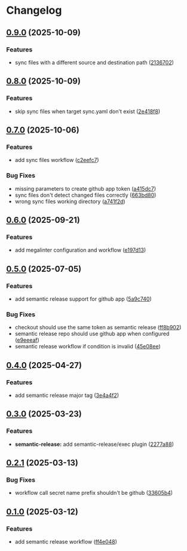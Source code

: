 # Changelog

## [0.9.0](https://github.com/xebis/github-actions-and-workflows/compare/v0.8.0...v0.9.0) (2025-10-09)

### Features

* sync files with a different source and destination path ([2136702](https://github.com/xebis/github-actions-and-workflows/commit/2136702ea16c72e40154edcffaa077bd0d1309bf))

## [0.8.0](https://github.com/xebis/github-actions-and-workflows/compare/v0.7.0...v0.8.0) (2025-10-09)

### Features

* skip sync files when target sync.yaml don't exist ([2e418f8](https://github.com/xebis/github-actions-and-workflows/commit/2e418f89f548b0643fe3ea4f59d58f966b937d5e))

## [0.7.0](https://github.com/xebis/github-actions-and-workflows/compare/v0.6.0...v0.7.0) (2025-10-06)

### Features

* add sync files workflow ([c2eefc7](https://github.com/xebis/github-actions-and-workflows/commit/c2eefc73ab6e6c49ddc27c4588af6ae0563642ca))

### Bug Fixes

* missing parameters to create github app token ([a415dc7](https://github.com/xebis/github-actions-and-workflows/commit/a415dc7ed1b5c918b0db5a8cc171826f26d0a728))
* sync files don't detect changed files correctly ([663bd80](https://github.com/xebis/github-actions-and-workflows/commit/663bd808fb37c92eb94a435405b0b9ac77d63b86))
* wrong sync files working directory ([a741f2d](https://github.com/xebis/github-actions-and-workflows/commit/a741f2d41c8f25de7f5485f8b0720380675c213a))

## [0.6.0](https://github.com/xebis/github-actions-and-workflows/compare/v0.5.0...v0.6.0) (2025-09-21)

### Features

* add megalinter configuration and workflow ([e197d13](https://github.com/xebis/github-actions-and-workflows/commit/e197d13e15bc14b89b63251a8e01d6de4798b3ea))

## [0.5.0](https://github.com/xebis/github-actions-and-workflows/compare/v0.4.0...v0.5.0) (2025-07-05)

### Features

* add semantic release support for github app ([5a9c740](https://github.com/xebis/github-actions-and-workflows/commit/5a9c7405608f1928897d9298eadbabfe624abd38))

### Bug Fixes

* checkout should use the same token as semantic release ([ff8b902](https://github.com/xebis/github-actions-and-workflows/commit/ff8b90217ad7abae449a7eb85fbcece109d8aa82))
* semantic release repo should use github app when configured ([e9eeeaf](https://github.com/xebis/github-actions-and-workflows/commit/e9eeeaf73ba9db1d3166e11b0251a96b18b5ccf6))
* semantic release workflow if condition is invalid ([45e08ee](https://github.com/xebis/github-actions-and-workflows/commit/45e08eee4eeb8e67b5aeabeb64a379c0936057de))

## [0.4.0](https://github.com/xebis/github-actions-and-workflows/compare/v0.3.0...v0.4.0) (2025-04-27)

### Features

* add semantic release major tag ([3e4a4f2](https://github.com/xebis/github-actions-and-workflows/commit/3e4a4f2029f5654de4c16fb9553d194e0fe555d8))

## [0.3.0](https://github.com/xebis/github-actions-and-workflows/compare/v0.2.1...v0.3.0) (2025-03-23)

### Features

* **semantic-release:** add semantic-release/exec plugin ([2277a88](https://github.com/xebis/github-actions-and-workflows/commit/2277a88420d7ad2f3e9717c08730d4e0e1260939))

## [0.2.1](https://github.com/xebis/github-actions-and-workflows/compare/v0.2.0...v0.2.1) (2025-03-13)

### Bug Fixes

* workflow call secret name prefix shouldn't be github ([33605b4](https://github.com/xebis/github-actions-and-workflows/commit/33605b45bc756fb64121e1b120c36fb2dd0627d2))

## [0.1.0](https://github.com/xebis/github-actions-and-workflows/compare/v0.0.0...v0.1.0) (2025-03-12)

### Features

* add semantic release workflow ([ff4e048](https://github.com/xebis/github-actions-and-workflows/commit/ff4e048a98bf97c28f7819ceeb5c7248c9d3be07))
